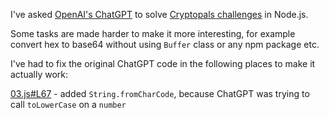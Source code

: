 I've asked [OpenAI's ChatGPT](https://chat.openai.com) to solve [Cryptopals challenges](https://cryptopals.com) in Node.js.

Some tasks are made harder to make it more interesting, for example convert hex to base64 without using `Buffer` class or any npm package etc.

I've had to fix the original ChatGPT code in the following places to make it actually work:

[03.js#L67](03.js#L67) - added `String.fromCharCode`, because ChatGPT was trying to call `toLowerCase` on a `number`
